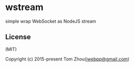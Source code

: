 # wstream
simple wrap WebSocket as NodeJS stream 

## License
(MIT)

Copyright (c) 2015-present Tom Zhou(iwebpp@gmail.com)
